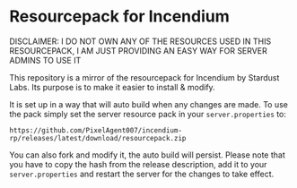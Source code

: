 # Resourcepack for Incendium

DISCLAIMER: I DO NOT OWN ANY OF THE RESOURCES USED IN THIS RESOURCEPACK, I AM JUST PROVIDING AN EASY WAY FOR SERVER ADMINS TO USE IT

This repository is a mirror of the resourcepack for Incendium by Stardust Labs.
Its purpose is to make it easier to install & modify.

It is set up in a way that will auto build when any changes are made.
To use the pack simply set the server resource pack in your `server.properties` to:

```
https://github.com/PixelAgent007/incendium-rp/releases/latest/download/resourcepack.zip
```

You can also fork and modify it, the auto build will persist.
Please note that you have to copy the hash from the release description, add it to your `server.properties`
and restart the server for the changes to take effect.
